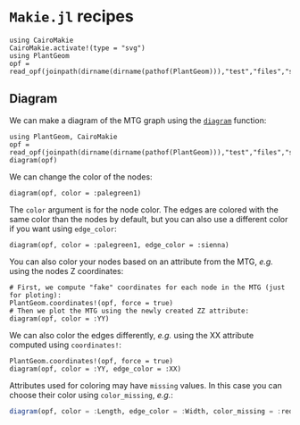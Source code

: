 # `Makie.jl` recipes

```@setup usewgl
using CairoMakie
CairoMakie.activate!(type = "svg")
using PlantGeom
opf = read_opf(joinpath(dirname(dirname(pathof(PlantGeom))),"test","files","simple_plant.opf"))
```

## Diagram

We can make a diagram of the MTG graph using the [`diagram`](@ref) function:

```@example usewgl
using PlantGeom, CairoMakie
opf = read_opf(joinpath(dirname(dirname(pathof(PlantGeom))),"test","files","simple_plant.opf"))
diagram(opf)
```

We can change the color of the nodes:

```@example usewgl
diagram(opf, color = :palegreen1)
```

The `color` argument is for the node color. The edges are colored with the same color than the nodes by default, but you can also use a different color if you want using `edge_color`:

```@example usewgl
diagram(opf, color = :palegreen1, edge_color = :sienna)
```

You can also color your nodes based on an attribute from the MTG, *e.g.* using the nodes Z coordinates:

```@example usewgl
# First, we compute "fake" coordinates for each node in the MTG (just for ploting):
PlantGeom.coordinates!(opf, force = true)
# Then we plot the MTG using the newly created ZZ attribute:
diagram(opf, color = :YY)
```

We can also color the edges differently, *e.g.* using the XX attribute computed using `coordinates!`:

```@example usewgl
PlantGeom.coordinates!(opf, force = true)
diagram(opf, color = :YY, edge_color = :XX)
```

Attributes used for coloring may have `missing` values. In this case you can choose their color using `color_missing`, *e.g.*:

```julia
diagram(opf, color = :Length, edge_color = :Width, color_missing = :red)
```
